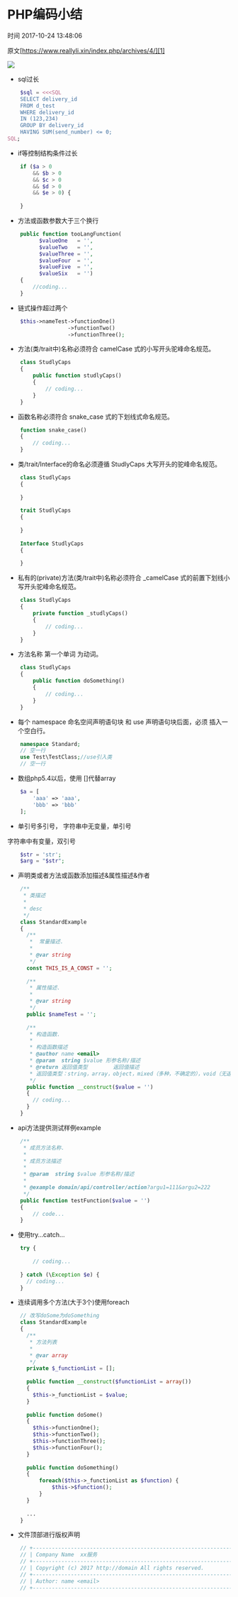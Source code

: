 # PHP编码小结

 时间 2017-10-24 13:48:06  

原文[https://www.reallyli.xin/index.php/archives/4/][1]


![][3]


* sql过长
```php
    $sql = <<<SQL
    SELECT delivery_id
    FROM d_test
    WHERE delivery_id
    IN (123,234)
    GROUP BY delivery_id
    HAVING SUM(send_number) <= 0;
SQL;
```

* if等控制结构条件过长
```php
    if ($a > 0
        && $b > 0
        && $c > 0
        && $d > 0
        && $e > 0) {
    
    }
```

* 方法或函数参数大于三个换行
```php
    public function tooLangFunction(
          $valueOne   = '',
          $valueTwo   = '',
          $valueThree = '',
          $valueFour  = '',
          $valueFive  = '',
          $valueSix   = '')
    {
        //coding...
    }
```

* 链式操作超过两个
```php
    $this->nameTest->functionOne()
                   ->functionTwo()
                   ->functionThree();
```

* 方法(类/trait中)名称必须符合 camelCase 式的小写开头驼峰命名规范。
```php
    class StudlyCaps
    {
        public function studlyCaps()
        {
            // coding...
        }
    }
```

* 函数名称必须符合 snake_case 式的下划线式命名规范。
```php
    function snake_case()
    {
        // coding...
    }
```

* 类/trait/Interface的命名必须遵循 StudlyCaps 大写开头的驼峰命名规范。
```php
    class StudlyCaps
    {
    
    }
    
    trait StudlyCaps
    {
    
    }
    
    Interface StudlyCaps
    {
    
    }
```

* 私有的(private)方法(类/trait中)名称必须符合 _camelCase 式的前置下划线小写开头驼峰命名规范。
```php
    class StudlyCaps
    {
        private function _studlyCaps()
        {
            // coding...
        }
    }
```

* 方法名称 第一个单词 为动词。
```php
    class StudlyCaps
    {
        public function doSomething()
        {
            // coding...
        }
    }
```

* 每个 namespace 命名空间声明语句块 和 use 声明语句块后面，必须 插入一个空白行。
```php
    namespace Standard;
    // 空一行
    use Test\TestClass;//use引入类
    // 空一行
```

* 数组php5.4以后，使用 []代替array
```php
    $a = [
        'aaa' => 'aaa',
        'bbb' => 'bbb'
    ];
```

* 单引号多引号，
字符串中无变量，单引号

字符串中有变量，双引号

```php
    $str = 'str';
    $arg = "$str";
```

* 声明类或者方法或函数添加描述&属性描述&作者
```php
    /**
     * 类描述
     *
     * desc
     */
    class StandardExample
    {
      /**
       *  常量描述.
       *
       * @var string
       */
      const THIS_IS_A_CONST = '';
    
      /**
       * 属性描述.
       *
       * @var string
       */
      public $nameTest = '';
    
      /**
       * 构造函数.
       *
       * 构造函数描述
       * @author name <email>
       * @param  string $value 形参名称/描述
       * @return 返回值类型        返回值描述
       * 返回值类型：string，array，object，mixed（多种，不确定的），void（无返回值）
       */
      public function __construct($value = '')
      {
        // coding...
      }
    }
```

* api方法提供测试样例example
```php
    /**
     * 成员方法名称.
     *
     * 成员方法描述
     *
     * @param  string $value 形参名称/描述
     *
     * @example domain/api/controller/action?argu1=111&argu2=222
     */
    public function testFunction($value = '')
    {
        // code...
    }
```

* 使用try…catch…
```php
    try {
    
        // coding...
    
    } catch (\Exception $e) {
      // coding...
    }
```

* 连续调用多个方法(大于3个)使用foreach
```php
    // 改写doSome为doSomething
    class StandardExample
    {
      /**
       * 方法列表
       *
       * @var array
       */
      private $_functionList = [];
    
      public function __construct($functionList = array())
      {
        $this->_functionList = $value;
      }
    
      public function doSome()
      {
        $this->functionOne();
        $this->functionTwo();
        $this->functionThree();
        $this->functionFour();
      }
    
      public function doSomething()
      {
          foreach($this->_functionList as $function) {
              $this->$function();
          }
      }
    
      ...
    }
```

* 文件顶部进行版权声明
```php
    // +----------------------------------------------------------------------
    // | Company Name  xx服务
    // +----------------------------------------------------------------------
    // | Copyright (c) 2017 http://domain All rights reserved.
    // +----------------------------------------------------------------------
    // | Author: name <email>
    // +----------------------------------------------------------------------
```

[1]: https://www.reallyli.xin/index.php/archives/4/

[3]: https://img1.tuicool.com/r6F7VvF.png
